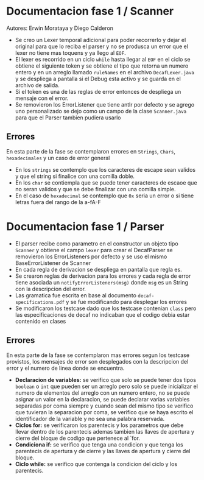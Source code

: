 Documentacion fase 1 / Scanner
=====================================
Autores: Erwin Morataya y Diego Calderon

 -	Se creo un Lexer temporal adicional para poder recorrerlo y dejar el original para que lo reciba el parser y no se produsca 
 	un error que el lexer no tiene mas toquens y ya llego al `EOF`.
 -	El lexer es recorrido en un ciclo `while` hasta llegar al `EOF` en el ciclo se obtiene el siguiente token
 	y se obtiene el tipo que retorna un numero entero y en un arreglo llamado `ruleNames` en el archivo `DecafLexer.java` 
 	y se despliega a pantalla si el Debug esta activo y se guarda en el archivo de salida.
 -	Si el token es una de las reglas de error entonces de despliega un mensaje con el error.
 -  Se removieron los ErrorListener que tiene antlr por defecto y se agrego uno personalizado se dejo como un campo de la clase 
 	`Scanner.java` para que el Parser tambien pudiera usarlo
	
Errores
-------------------------------------
En esta parte de la fase se contemplaron errores en `Strings`, `Chars`, `hexadecimales` y un caso de error general
 - 	En los `strings` se contemplo que los caracteres de escape sean validos y que el string si finalice 
 	con una comilla doble.
 -	En los `char` se contiempla que se puede tener caracteres de escaoe que no seran validos y que se 
 	debe finalizar con una comilla simple.
 -	En el caso de `hexadecimal` se contemplo que `0x` seria un error o si tiene letras fuera del rango 
 	de la a-fA-F

Documentacion fase 1 / Parser
=====================================
 -	El parser recibe como parametro en el constructor un objeto tipo `Scanner` y obtiene el campo `lexer`
 	para crear el DecafParser se removieron los ErrorListeners por defecto y se uso el mismo BaseErrorListener de Scanner
 -	En cada regla de derivacion se despliega en pantalla que regla es.
 -	Se crearon reglas de derivacion para los errores y cada regla de error tiene asociada un `notifyErrorListeners(msg)`
 	donde `msg` es un String con la descripcion del error.
 -	Las gramatica fue escrita en base al documento `decaf-specifications.pdf` y se fue modificando para desplegar los errores
 - 	Se modificaron los testcase dado que los testcase contenian `class` pero las especificaciones de decaf no indicaban que el
 	codigo debia estar contenido en clases

Errores
-------------------------------------
En esta parte de la fase se contemplaron mas errores segun los testcase provistos, los mensajes de error son desplegados con la
descripcion del error y el numero de linea donde se encuentra.

 -	**Declaracion de variables:** se verifico que solo se puede tener dos tipos `boolean` o `int` que pueden ser un arreglo pero
 	solo se puede inicializar el numero de elementos del arreglo con un numero entero, no se puede asignar un valor en la declaracion,
 	se puede declarar varias variables separadas por coma siempre y cuando sean del mismo tipo se verifico que tuvieran la separacion 
 	por coma, se verifico que se haya escrito el identificador de la variable y no sea una palabra reservada.
 - 	**Ciclos for:** se verificaron los parentecis y los parametros que debe llevar dentro de los parentecis ademas tambien las llaves 
 	de apertura y cierre del bloque de codigo que pertenece al `for.
 -	**Condiciona if:** se verifico que tenga una condicion y que tenga los parentecis de apertura y de cierre y las llaves de apertura
 	y cierre del bloque.
 -	**Ciclo while:** se verifico que contenga la condicion del ciclo y los parentecis.